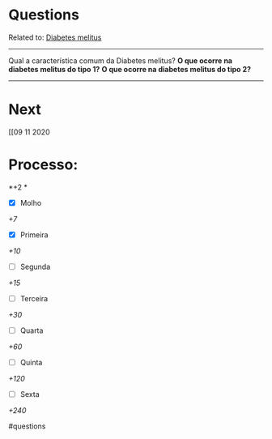 # Questions
Related to: [Diabetes melitus](Diabetes%20melitus.md)

---

Qual a característica comum da Diabetes melitus?
**O que ocorre na diabetes melitus do tipo 1?**
**O que ocorre na diabetes melitus do tipo 2?**

---
# Next
[[09 11 2020
# Processo:
*+2 *
- [x] Molho  

*+7* 

- [x] Primeira 

*+10* 

- [ ] Segunda

*+15* 

- [ ] Terceira 

*+30* 

- [ ] Quarta 

*+60* 

- [ ] Quinta 

*+120* 

- [ ] Sexta 

*+240* 


#questions